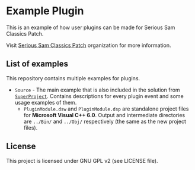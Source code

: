# Example Plugin

This is an example of how user plugins can be made for Serious Sam Classics Patch.

Visit [Serious Sam Classics Patch](https://github.com/SamClassicPatch) organization for more information.

## List of examples

This repository contains multiple examples for plugins.

- `Source` - The main example that is also included in the solution from [`SuperProject`](https://github.com/SamClassicPatch/SuperProject). Contains descriptions for every plugin event and some usage examples of them.
  - `PluginModule.dsw` and `PluginModule.dsp` are standalone project files for **Microsoft Visual C++ 6.0**. Output and intermediate directories are `../Bin/` and `../Obj/` respectively (the same as the new project files).

## License

This project is licensed under GNU GPL v2 (see LICENSE file).
